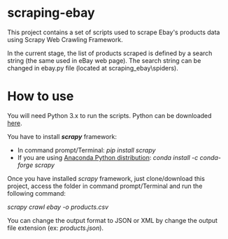 # scraping-ebay

This project contains a set of scripts used to scrape Ebay's products data using Scrapy Web Crawling Framework.

In the current stage, the list of products scraped is defined by a search string (the same used in eBay web page). The search string can be changed in ebay.py file (located at scraping_ebay\spiders).

# How to use

You will need Python 3.x to run the scripts.
Python can be downloaded [here](https://www.python.org/downloads/).

You have to install ***scrapy*** framework:
* In command prompt/Terminal: *pip install scrapy*
* If you are using [Anaconda Python distribution](https://anaconda.org/anaconda/python): *conda install -c conda-forge scrapy*

Once you have installed *scrapy* framework, just clone/download this project, access the folder in command prompt/Terminal and run the following command:

*scrapy crawl ebay -o products.csv*

You can change the output format to JSON or XML by change the output file extension (ex: *products.json*).